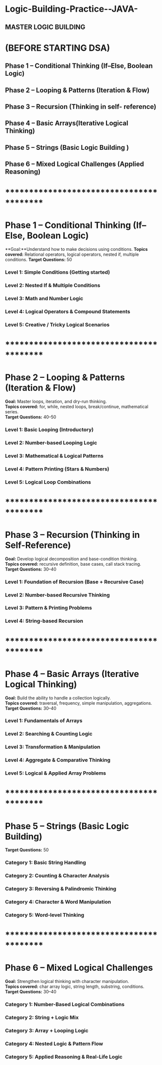 # Logic-Building-Practice--JAVA-

## MASTER LOGIC BUILDING

# (BEFORE STARTING DSA)

## Phase 1 – Conditional Thinking (If–Else, Boolean Logic)

## Phase 2 – Looping & Patterns (Iteration & Flow)

## Phase 3 – Recursion (Thinking in self- reference)

## Phase 4 – Basic Arrays(Iterative Logical Thinking)

## Phase 5 – Strings (Basic Logic Building )

## Phase 6 – Mixed Logical Challenges (Applied Reasoning)

# \***\*\*\*\*\*\*\***\*\*\***\*\*\*\*\*\*\***\*\*\*\*\***\*\*\*\*\*\*\***\*\*\***\*\*\*\*\*\*\***

# Phase 1 – Conditional Thinking (If–Else, Boolean Logic)

**Goal:**Understand how to make decisions using conditions.
**Topics covered:** Relational operators, logical operators, nested if, multiple conditions.
**Target Questions:** 50

### Level 1: Simple Conditions (Getting started)

### Level 2: Nested If & Multiple Conditions

### Level 3: Math and Number Logic

### Level 4: Logical Operators & Compound Statements

### Level 5: Creative / Tricky Logical Scenarios

# \***\*\*\*\*\*\*\***\*\*\***\*\*\*\*\*\*\***\*\*\*\*\***\*\*\*\*\*\*\***\*\*\***\*\*\*\*\*\*\***

# Phase 2 – Looping & Patterns (Iteration & Flow)

**Goal:** Master loops, iteration, and dry-run thinking.  
**Topics covered:** for, while, nested loops, break/continue, mathematical series.  
**Target Questions:** 40–50

### Level 1: Basic Looping (Introductory)

### Level 2: Number-based Looping Logic

### Level 3: Mathematical & Logical Patterns

### Level 4: Pattern Printing (Stars & Numbers)

### Level 5: Logical Loop Combinations

# \***\*\*\*\*\*\*\***\*\*\***\*\*\*\*\*\*\***\*\*\*\*\***\*\*\*\*\*\*\***\*\*\***\*\*\*\*\*\*\***

# Phase 3 – Recursion (Thinking in Self-Reference)

**Goal:** Develop logical decomposition and base-condition thinking.  
**Topics covered:** recursive definition, base cases, call stack tracing.  
**Target Questions:** 30–40

### Level 1: Foundation of Recursion (Base + Recursive Case)

### Level 2: Number-based Recursive Thinking

### Level 3: Pattern & Printing Problems

### Level 4: String-based Recursion

# \***\*\*\*\*\*\*\***\*\*\***\*\*\*\*\*\*\***\*\*\*\*\***\*\*\*\*\*\*\***\*\*\***\*\*\*\*\*\*\***

# Phase 4 – Basic Arrays (Iterative Logical Thinking)

**Goal:** Build the ability to handle a collection logically.  
**Topics covered:** traversal, frequency, simple manipulation, aggregations.  
**Target Questions:** 30–40

### Level 1: Fundamentals of Arrays

### Level 2: Searching & Counting Logic

### Level 3: Transformation & Manipulation

### Level 4: Aggregate & Comparative Thinking

### Level 5: Logical & Applied Array Problems

# \***\*\*\*\*\*\*\***\*\*\***\*\*\*\*\*\*\***\*\*\*\*\***\*\*\*\*\*\*\***\*\*\***\*\*\*\*\*\*\***

# Phase 5 – Strings (Basic Logic Building)

**Target Questions:** 50

### Category 1: Basic String Handling

### Category 2: Counting & Character Analysis

### Category 3: Reversing & Palindromic Thinking

### Category 4: Character & Word Manipulation

### Category 5: Word-level Thinking

# \***\*\*\*\*\*\*\***\*\*\***\*\*\*\*\*\*\***\*\*\*\*\***\*\*\*\*\*\*\***\*\*\***\*\*\*\*\*\*\***

# Phase 6 – Mixed Logical Challenges

**Goal:** Strengthen logical thinking with character manipulation.  
**Topics covered:** char array logic, string length, substring, conditions.  
**Target Questions:** 30–40

### Category 1: Number-Based Logical Combinations

### Category 2: String + Logic Mix

### Category 3: Array + Looping Logic

### Category 4: Nested Logic & Pattern Flow

### Category 5: Applied Reasoning & Real-Life Logic
